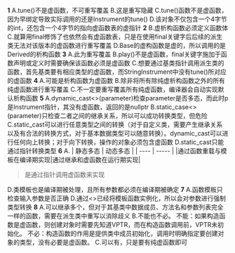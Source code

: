 **1**
A.tune()不是虚函数，不可重写覆盖
B.这是重写隐藏
C.tune()函数不是虚函数，因为早绑定导致实际调用的还是Instrument的tune()
D.该对象不仅包含一个4字节的int，还包含一个4字节的指向虚函数表的虚指针
**2**
B.虚析构函数必须定义函数体
C.就算用final修饰了也依然会有虚函数表，只是在使用final关键字后后续的派生类无法对该版本的虚函数进行重写覆盖
D.Base的虚构函数是虚的，所以调用的是Derived的析构函数
**3**
A.此为重写覆盖
B.play()不是虚函数，final关键字施加于函数声明或定义时需要确保该函数必须是虚函数
C.想要通过基类指针调用派生类的函数，首先基类要有相应类型的虚函数，而StringInstrument中没有tune()所对应的虚函数
**4**
A.可能是析构函数为虚函数
B.除非将所有除纯虚析构函数之外的所有纯虚函数进行重写覆盖
C.不一定要重写覆盖所有纯虚函数，编译器会自动实现默认析构函数
**5**
A.dynamic_cast<>(parameter)检查parameter是否多态，而此时p是Instrument指针，其没有虚函数，返回的是nullptr
B.static_case<>(parameter)只检查二者之间的继承关系，所以可以成功转换类型，但危险
C.static_cast可以进行任意类型之间的转换（对于自定义类，需要产生继承关系以及有合法的转换方式，对于基本数据类型可以随意转换）。dynamic_cast可以进行任何向上转换；对于向下转换，操作的对象必须包含虚函数
D.static_cast只能通过指针转换类型
**6**
A.
| 静态多态 | 动态多态 |
| ---- | ----- |
|通过函数重载与模板在编译期实现|通过继承和虚函数在运行期实现|
> 是通过指针调用虚函数来实现

D.类模板也是编译期被处理，且所有参数都必须在编译期被确定
**7**
A.函数模板只检查输入参数是否正确
D.通过<>已经将模板函数实例化，所以会对参数进行强制类型转换
**8**
A.可以继承多个，但对于其基类中数据成员、方法名和参数列表完全一样的函数，需要在派生类中重写以消除歧义
B.不能也不必。
不能：如果构造函数是虚函数，则创建对象时需要先知道VPTR，而在构造函数调用前，VPTR未初始化。
不必：构造函数的作用是提供类中成员初始化，调用时明确指定要创建对象的类型，没有必要是虚函数。
C.可以有，只是要有纯虚函数即可